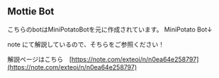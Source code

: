 ## Mottie Bot


こちらのbotはMiniPotatoBotを元に作成されています。
MiniPotato Bot↓

note にて解説しているので、そちらをご参照ください！

解説ページはこちら　[https://note.com/exteoi/n/n0ea64e258797](https://note.com/exteoi/n/n0ea64e258797)

